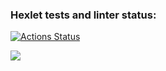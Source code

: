 ### Hexlet tests and linter status:
[![Actions Status](https://github.com/MaxMorozQa/qa-auto-engineer-javascript-project-44/actions/workflows/hexlet-check.yml/badge.svg)](https://github.com/MaxMorozQa/qa-auto-engineer-javascript-project-44/actions)

<a href="https://codeclimate.com/github/MaxMorozQa/qa-auto-engineer-javascript-project-44/maintainability"><img src="https://api.codeclimate.com/v1/badges/2e4d29c61c60422855ff/maintainability" /></a>
